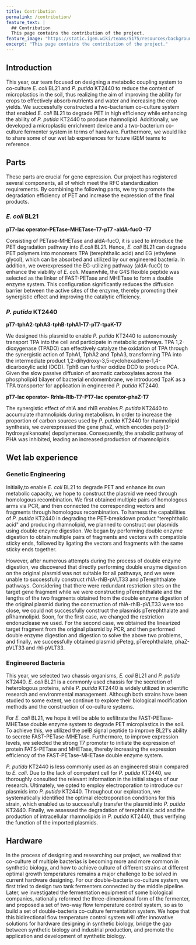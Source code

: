 ```yaml
---
title: Contribution
permalink: /contribution/
feature_text: |
  ## Contribution
  This page contains the contribution of the project.
feature_image: "https://static.igem.wiki/teams/5175/resources/background/bg-contribution.jpg"
excerpt: "This page contains the contribution of the project."
---
```


## Introduction

This year, our team focused on designing a metabolic coupling system to co-culture *E. coli* BL21 and *P. putida* KT2440 to reduce the content of microplastics in the soil, thus realizing the aim of improving the ability for crops to effectively absorb nutrients and water and increasing the crop yields. We successfully constructed a two-bacterium co-culture system that enabled *E. coli* BL21 to degrade PET in high efficiency while enhancing the ability of *P. putida* KT2440 to produce rhamnolipid. Additionally, we developed a microplastic enrichment device and a two-bacterium co-culture fermenter system in terms of hardware. Furthermore, we would like to share some of our wet lab experiences for future iGEM teams to reference.

## Parts

These parts are crucial for gene expression. Our project has registered several components, all of which meet the RFC standardization requirements. By combining the following parts, we try to promote the degradation efficiency of PET and increase the expression of the final products.

###  *E. coli* BL21

**pT7-lac operator-PETase-MHETase-T7-pT7 -aldA-fucO -T7**

Consisting of PETase-MHETase and aldA-fucO, it is used to introduce the PET degradation pathway into *E.coli* BL21. Hence, *E. coli* BL21 can degrade PET polymers into monomers TPA (terephthalic acid) and EG (ethylene glycol), which can be absorbed and utilized by our engineered bacteria. In addition, we overexpressed the EG-utilizing pathway (aldA-fucO) to enhance the viability of *E. coli*. Meanwhile, the G4S flexible peptide was selected as the linker of FAST-PETase and MHETase to form a double enzyme system. This configuration significantly reduces the diffusion barrier between the active sites of the enzyme, thereby promoting their synergistic effect and improving the catalytic efficiency.

###  *P. putida* KT2440 

 **pT7-tphA2-tphA3-tphB-tphA1-T7-pT7-tpaK-T7** 

We designed this plasmid to enable *P. putida* KT2440 to autonomously transport TPA into the cell and participate in metabolic pathways. TPA 1,2-dioxygenase (TPADO) can effectively catalyze the oxidation of TPA through the synergistic action of TphA1, TphA2 and TphA3, transforming TPA into the intermediate product 1,2-dihydroxy-3,5-cyclohexadiene-1,4-dicarboxylic acid (DCD). TphB can further oxidize DCD to produce PCA. Given the slow passive diffusion of aromatic carboxylates across the phospholipid bilayer of bacterial endomembrane, we introduced TpaK as a TPA transporter for application in engineered *P. putida* KT2440.

**pT7-lac operator- Rrhla-Rlb-T7-PT7-lac operator-phaZ-T7** 

The synergistic effect of rhlA and rhlB enables *P. putida* KT2440 to accumulate rhamnolipids during metabolism. In order to increase the proportion of carbon sources used by *P. putida* KT2440 for rhamnolipid synthesis, we overexpressed the gene phaZ, which encodes poly(3-hydroxyalkanoate) depolymerase. Consequently, the anabolic pathway of PHA was inhibited, leading an increased production of rhamnolipids.

## Wet lab experience

### **Genetic Engineering**

Initially,to enable *E. coli* BL21 to degrade PET and enhance its own metabolic capacity, we hope to construct the plasmid we need through homologous recombination. We first obtained multiple pairs of homologous arms via PCR, and then connected the corresponding vectors and fragments through homologous recombination. To harness the capabilities of *P. putida* KT2440 in degrading the PET-breakdown product "terephthalic acid" and producing rhamnolipid, we planned to construct our plasmids using double enzyme digestion. We began by performing double enzyme digestion to obtain multiple pairs of fragments and vectors with compatible sticky ends, followed by ligating the vectors and fragments with the same sticky ends together.

However, after numerous attempts during the process of double enzyme digestion, we discovered that directly performing double enzyme digestion on the original plasmid was not suitable for all pathways, and we were unable to successfully construct rhlA-rhlB-pVLT33 and pTerephthalate pathways. Considering that there were redundant restriction sites on the target gene fragment while we were constructing pTerephthalate and the lengths of the two fragments obtained from the double enzyme digestion of the original plasmid during the construction of rhlA-rhlB-pVLT33 were too close, we could not successfully construct the plasmids pTerephthalate and pRhamnolipid. Soon, for the first case, we changed the restriction endonuclease we used. For the second case, we obtained the linearized target fragment from the original plasmid by PCR, and then performed double enzyme digestion and digestion to solve the above two problems, and finally, we successfully obtained plasmid pPeteg, pTerephthalate, phaZ-pVLT33 and rhl-pVLT33.

### **Engineered Bacteria**

This year, we selected two chassis organisms, *E. coli* BL21 and *P. putida* KT2440. *E. coli* BL21 is a commonly used chassis for the secretion of heterologous proteins, while *P. putida* KT2440 is widely utilized in scientific research and environmental management. Although both strains have been studied to some extent, we continue to explore their biological modification methods and the construction of co-culture systems.

For *E. coli* BL21, we hope it will be able to exfiltrate the FAST-PETase-MHETase double enzyme system to degrade PET microplastics in the soil. To achieve this, we utilized the pelB signal peptide to improve BL21's ability to secrete FAST-PETase-MHETase. Furthermore, to improve expression levels, we selected the strong T7 promoter to initiate the expression of protein FATS-PETase and MHETase, thereby increasing the expression efficiency of the FAST-PETase-MHETase double enzyme system.

*P. putida* KT2440 is less commonly used as an engineered strain compared to *E. coli*. Due to the lack of competent cell for *P. putida* KT2440, we thoroughly consulted the relevant information in the initial stages of our research. Ultimately, we opted to employ electroporation to introduce our plasmids into *P. putida* KT2440. Throughout our exploration, we systematically identified the optimal electroporation conditions for this strain, which enabled us to successfully transfer the plasmid into *P. putida* KT2440. Finally, we assessed the degradation of terephthalic acid and the production of intracellular rhamnolipids in *P. putida* KT2440, thus verifying the function of the imported plasmids.

## Hardware

In the process of designing and researching our project, we realized that co-culture of multiple bacterias is becoming more and more common in synthetic biology, and how to achieve culture of different strains at different optimal growth temperatures remains a major challenge to be solved in current hardware designing. For our double-bacteria co-culture system, we first tried to design two tank fermenters connected by the middle pipeline. Later, we investigated the fermentation equipment of some biological companies, rationally reformed the three-dimensional form of the fermenter, and proposed a set of two-way flow temperature control system, so as to build a set of double-bacteria co-culture fermentation system. We hope that this bidirectional flow temperature control system will offer innovative solutions for hardware designing in synthetic biology, bridge the gap between synthetic biology and industrial production, and promote the application and development of synthetic biology.
